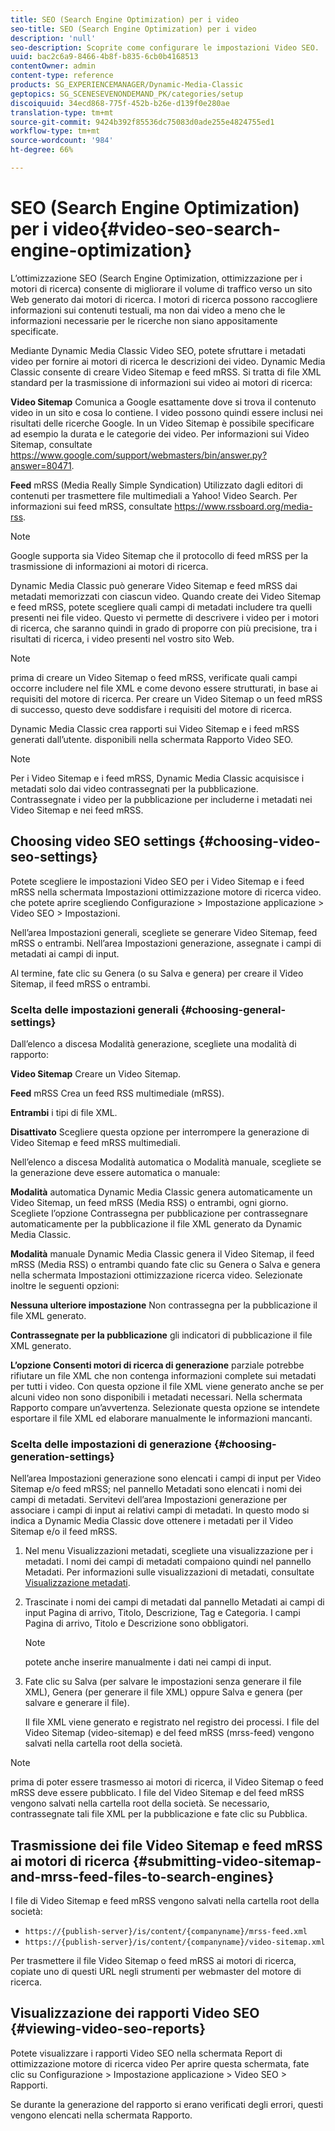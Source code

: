 ```yaml
---
title: SEO (Search Engine Optimization) per i video
seo-title: SEO (Search Engine Optimization) per i video
description: 'null'
seo-description: Scoprite come configurare le impostazioni Video SEO.
uuid: bac2c6a9-8466-4b8f-b835-6cb0b4168513
contentOwner: admin
content-type: reference
products: SG_EXPERIENCEMANAGER/Dynamic-Media-Classic
geptopics: SG_SCENESEVENONDEMAND_PK/categories/setup
discoiquuid: 34ecd868-775f-452b-b26e-d139f0e280ae
translation-type: tm+mt
source-git-commit: 9424b392f85536dc75083d0ade255e4824755ed1
workflow-type: tm+mt
source-wordcount: '984'
ht-degree: 66%

---
```



# SEO (Search Engine Optimization) per i video{#video-seo-search-engine-optimization}

L’ottimizzazione SEO (Search Engine Optimization, ottimizzazione per i motori di ricerca) consente di migliorare il volume di traffico verso un sito Web generato dai motori di ricerca. I motori di ricerca possono raccogliere informazioni sui contenuti testuali, ma non dai video a meno che le informazioni necessarie per le ricerche non siano appositamente specificate.

Mediante Dynamic Media Classic Video SEO, potete sfruttare i metadati video per fornire ai motori di ricerca le descrizioni dei video. Dynamic Media Classic consente di creare Video Sitemap e feed mRSS. Si tratta di file XML standard per la trasmissione di informazioni sui video ai motori di ricerca:

**Video Sitemap** Comunica a Google esattamente dove si trova il contenuto video in un sito e cosa lo contiene. I video possono quindi essere inclusi nei risultati delle ricerche Google. In un Video Sitemap è possibile specificare ad esempio la durata e le categorie dei video. Per informazioni sui Video Sitemap, consultate https://www.google.com/support/webmasters/bin/answer.py?answer=80471.

**Feed** mRSS (Media Really Simple Syndication) Utilizzato dagli editori di contenuti per trasmettere file multimediali a Yahoo! Video Search. Per informazioni sui feed mRSS, consultate https://www.rssboard.org/media-rss.

>[!NOTE]
>
>Google supporta sia Video Sitemap che il protocollo di feed mRSS per la trasmissione di informazioni ai motori di ricerca.

Dynamic Media Classic può generare Video Sitemap e feed mRSS dai metadati memorizzati con ciascun video. Quando create dei Video Sitemap e feed mRSS, potete scegliere quali campi di metadati includere tra quelli presenti nei file video. Questo vi permette di descrivere i video per i motori di ricerca, che saranno quindi in grado di proporre con più precisione, tra i risultati di ricerca, i video presenti nel vostro sito Web.

>[!NOTE]
>
>prima di creare un Video Sitemap o feed mRSS, verificate quali campi occorre includere nel file XML e come devono essere strutturati, in base ai requisiti del motore di ricerca. Per creare un Video Sitemap o un feed mRSS di successo, questo deve soddisfare i requisiti del motore di ricerca.

Dynamic Media Classic crea rapporti sui Video Sitemap e i feed mRSS generati dall’utente. disponibili nella schermata Rapporto Video SEO.

>[!NOTE]
>
>Per i Video Sitemap e i feed mRSS, Dynamic Media Classic acquisisce i metadati solo dai video contrassegnati per la pubblicazione. Contrassegnate i video per la pubblicazione per includerne i metadati nei Video Sitemap e nei feed mRSS.

## Choosing video SEO settings {#choosing-video-seo-settings}

Potete scegliere le impostazioni Video SEO per i Video Sitemap e i feed mRSS nella schermata Impostazioni ottimizzazione motore di ricerca video. che potete aprire scegliendo Configurazione > Impostazione applicazione > Video SEO > Impostazioni.

Nell’area Impostazioni generali, scegliete se generare Video Sitemap, feed mRSS o entrambi. Nell’area Impostazioni generazione, assegnate i campi di metadati ai campi di input.

Al termine, fate clic su Genera (o su Salva e genera) per creare il Video Sitemap, il feed mRSS o entrambi.

### Scelta delle impostazioni generali {#choosing-general-settings}

Dall’elenco a discesa Modalità generazione, scegliete una modalità di rapporto:

**Video Sitemap** Creare un Video Sitemap.

**Feed** mRSS Crea un feed RSS multimediale (mRSS).

**Entrambi** i tipi di file XML.

**Disattivato** Scegliere questa opzione per interrompere la generazione di Video Sitemap e feed mRSS multimediali.

Nell’elenco a discesa Modalità automatica o Modalità manuale, scegliete se la generazione deve essere automatica o manuale:

**Modalità** automatica Dynamic Media Classic genera automaticamente un Video Sitemap, un feed mRSS (Media RSS) o entrambi, ogni giorno. Scegliete l’opzione Contrassegna per pubblicazione per contrassegnare automaticamente per la pubblicazione il file XML generato da Dynamic Media Classic.

**Modalità** manuale Dynamic Media Classic genera il Video Sitemap, il feed mRSS (Media RSS) o entrambi quando fate clic su Genera o Salva e genera nella schermata Impostazioni ottimizzazione ricerca video. Selezionate inoltre le seguenti opzioni:

**Nessuna ulteriore impostazione** Non contrassegna per la pubblicazione il file XML generato.

**Contrassegnate per la pubblicazione** gli indicatori di pubblicazione il file XML generato.

**L’opzione Consenti motori di ricerca di generazione** parziale potrebbe rifiutare un file XML che non contenga informazioni complete sui metadati per tutti i video. Con questa opzione il file XML viene generato anche se per alcuni video non sono disponibili i metadati necessari. Nella schermata Rapporto compare un’avvertenza. Selezionate questa opzione se intendete esportare il file XML ed elaborare manualmente le informazioni mancanti.

### Scelta delle impostazioni di generazione {#choosing-generation-settings}

Nell’area Impostazioni generazione sono elencati i campi di input per Video Sitemap e/o feed mRSS; nel pannello Metadati sono elencati i nomi dei campi di metadati. Servitevi dell’area Impostazioni generazione per associare i campi di input ai relativi campi di metadati. In questo modo si indica a Dynamic Media Classic dove ottenere i metadati per il Video Sitemap e/o il feed mRSS.

1. Nel menu Visualizzazioni metadati, scegliete una visualizzazione per i metadati. I nomi dei campi di metadati compaiono quindi nel pannello Metadati. Per informazioni sulle visualizzazioni di metadati, consultate [Visualizzazione metadati](application-setup.md#metadata_views).
1. Trascinate i nomi dei campi di metadati dal pannello Metadati ai campi di input Pagina di arrivo, Titolo, Descrizione, Tag e Categoria. I campi Pagina di arrivo, Titolo e Descrizione sono obbligatori.

   >[!NOTE]
   >
   >potete anche inserire manualmente i dati nei campi di input.

1. Fate clic su Salva (per salvare le impostazioni senza generare il file XML), Genera (per generare il file XML) oppure Salva e genera (per salvare e generare il file).

   Il file XML viene generato e registrato nel registro dei processi. I file del Video Sitemap (video-sitemap) e del feed mRSS (mrss-feed) vengono salvati nella cartella root della società.

>[!NOTE]
>
>prima di poter essere trasmesso ai motori di ricerca, il Video Sitemap o feed mRSS deve essere pubblicato. I file del Video Sitemap e del feed mRSS vengono salvati nella cartella root della società. Se necessario, contrassegnate tali file XML per la pubblicazione e fate clic su Pubblica.

## Trasmissione dei file Video Sitemap e feed mRSS ai motori di ricerca {#submitting-video-sitemap-and-mrss-feed-files-to-search-engines}

I file di Video Sitemap e feed mRSS vengono salvati nella cartella root della società:

* `https://{publish-server}/is/content/{companyname}/mrss-feed.xml`
* `https://{publish-server}/is/content/{companyname}/video-sitemap.xml`

Per trasmettere il file Video Sitemap o feed mRSS ai motori di ricerca, copiate uno di questi URL negli strumenti per webmaster del motore di ricerca.

## Visualizzazione dei rapporti Video SEO {#viewing-video-seo-reports}

Potete visualizzare i rapporti Video SEO nella schermata Report di ottimizzazione motore di ricerca video Per aprire questa schermata, fate clic su Configurazione > Impostazione applicazione > Video SEO > Rapporti.

Se durante la generazione del rapporto si erano verificati degli errori, questi vengono elencati nella schermata Rapporto.
